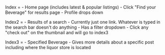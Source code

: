 Index = - Home page (includes latest & popular listings)
        - Click "Find your Beverage" for results page
        - Profile drops down

Index2 = - Results of a search 
         - Currently just one link. Whatever is typed in the search bar doesn't do anything
         - Has a filter dropdown 
         - Click any "check out" on the thumbnail and will go to index3

Index3 = - Specified Beverage
         - Gives more details about a specific post including where the liquor store is located
